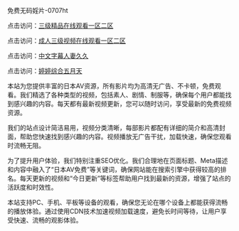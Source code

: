 免费无码婬片-0707ht


点击访问：<a href="https://bered.pages.dev/">三级精品在线观看一区二区</a>

点击访问：<a href="https://rtj-3zo.pages.dev/">成人三级视频在线观看一区二区</a>

点击访问：<a href="https://tfda.pages.dev/">中文字幕人妻久久</a>

点击访问：<a href="https://gsd-agv.pages.dev/">婷婷综合五月天</a>

本站为您提供丰富的日本AV资源，所有影片均为高清无广告、不卡顿，免费观看。我们精选了各种类型的视频，包括素人、剧情、制服等，确保每个用户都能找到感兴趣的内容。每天都有最新视频更新，您可以随时访问，享受最新的免费视频资源。

我们的站点设计简洁易用，视频分类清晰，每部影片都配有详细的简介和高清封面，帮助您快速找到感兴趣的内容。视频播放无广告干扰，加载快速，确保您观看时流畅无阻。

为了提升用户体验，我们特别注重SEO优化。我们合理地在页面标题、Meta描述和内容中融入了“日本AV免费”等关键词，确保网站能在搜索引擎中获得较高的排名。每天更新的视频和“今日更新”等标签帮助用户找到最新的资源，增强了站点的活跃度和时效性。

本站支持PC、手机、平板等设备的观看，确保您无论在哪个设备上都能获得流畅的播放体验。通过使用CDN技术加速视频加载速度，避免长时间等待，让用户享受快速、流畅的观影体验。

<span style="display:none;">[Canonical link](https://github.com/dangconsong20250707/dangconsong14 ）</span>
